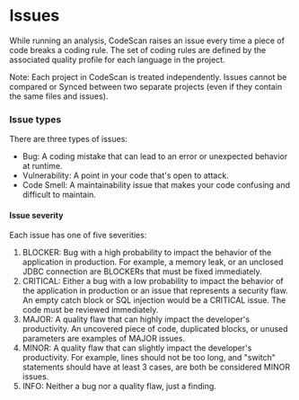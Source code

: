 # Issues

While running an analysis, CodeScan raises an issue every time a piece of code breaks a coding rule. The set of coding rules are defined by the associated quality profile for each language in the project.

Note: Each project in CodeScan is treated independently. Issues cannot be compared or Synced between two separate projects (even if they contain the same files and issues).

### Issue types <a href="#issue-types" id="issue-types"></a>

There are three types of issues:

* Bug: A coding mistake that can lead to an error or unexpected behavior at runtime.
* Vulnerability: A point in your code that's open to attack.
* Code Smell: A maintainability issue that makes your code confusing and difficult to maintain.

#### Issue severity <a href="#issue-severity" id="issue-severity"></a>

Each issue has one of five severities:

1. BLOCKER: Bug with a high probability to impact the behavior of the application in production. For example, a memory leak, or an unclosed JDBC connection are BLOCKERs that must be fixed immediately.
2. CRITICAL: Either a bug with a low probability to impact the behavior of the application in production or an issue that represents a security flaw. An empty catch block or SQL injection would be a CRITICAL issue. The code must be reviewed immediately.
3. MAJOR: A quality flaw that can highly impact the developer's productivity. An uncovered piece of code, duplicated blocks, or unused parameters are examples of MAJOR issues.
4. MINOR: A quality flaw that can slightly impact the developer's productivity. For example, lines should not be too long, and "switch" statements should have at least 3 cases, are both be considered MINOR issues.
5. INFO: Neither a bug nor a quality flaw, just a finding.
